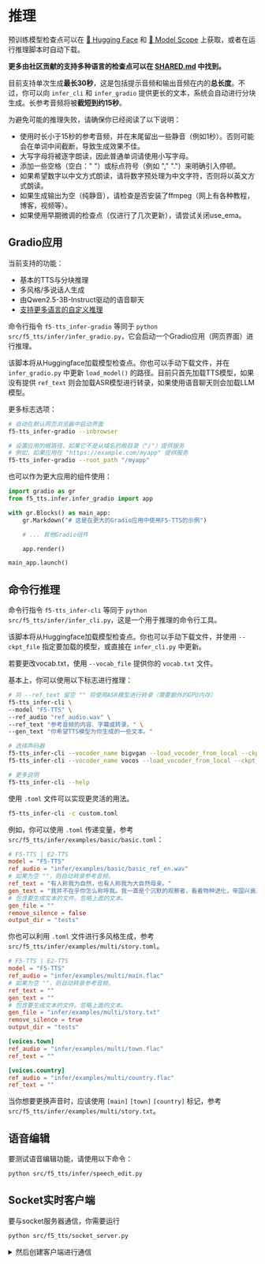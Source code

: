 # 推理

预训练模型检查点可以在 [🤗 Hugging Face](https://huggingface.co/SWivid/F5-TTS) 和 [🤖 Model Scope](https://www.modelscope.cn/models/SWivid/F5-TTS_Emilia-ZH-EN) 上获取，或者在运行推理脚本时自动下载。

**更多由社区贡献的支持多种语言的检查点可以在 [SHARED.md](SHARED.md) 中找到。**

目前支持单次生成**最长30秒**，这是包括提示音频和输出音频在内的**总长度**。不过，你可以向 `infer_cli` 和 `infer_gradio` 提供更长的文本，系统会自动进行分块生成。长参考音频将被**截短到约15秒**。

为避免可能的推理失败，请确保你已经阅读了以下说明：

- 使用时长小于15秒的参考音频，并在末尾留出一些静音（例如1秒）。否则可能会在单词中间截断，导致生成效果不佳。
- 大写字母将被逐字朗读，因此普通单词请使用小写字母。
- 添加一些空格（空白：" "）或标点符号（例如 "," "."）来明确引入停顿。
- 如果希望数字以中文方式朗读，请将数字预处理为中文字符，否则将以英文方式朗读。
- 如果生成输出为空（纯静音），请检查是否安装了ffmpeg（网上有各种教程，博客，视频等）。
- 如果使用早期微调的检查点（仅进行了几次更新），请尝试关闭use_ema。


## Gradio应用

当前支持的功能：

- 基本的TTS与分块推理
- 多风格/多说话人生成
- 由Qwen2.5-3B-Instruct驱动的语音聊天
- [支持更多语言的自定义推理](src/f5_tts/infer/SHARED.md)

命令行指令 `f5-tts_infer-gradio` 等同于 `python src/f5_tts/infer/infer_gradio.py`，它会启动一个Gradio应用（网页界面）进行推理。

该脚本将从Huggingface加载模型检查点。你也可以手动下载文件，并在 `infer_gradio.py` 中更新 `load_model()` 的路径。目前只首先加载TTS模型，如果没有提供 `ref_text` 则会加载ASR模型进行转录，如果使用语音聊天则会加载LLM模型。

更多标志选项：

```bash
# 自动在默认网页浏览器中启动界面
f5-tts_infer-gradio --inbrowser

# 设置应用的根路径，如果它不是从域名的根目录（"/"）提供服务
# 例如，如果应用在 "https://example.com/myapp" 提供服务
f5-tts_infer-gradio --root_path "/myapp"
```

也可以作为更大应用的组件使用：
```python
import gradio as gr
from f5_tts.infer.infer_gradio import app

with gr.Blocks() as main_app:
    gr.Markdown("# 这是在更大的Gradio应用中使用F5-TTS的示例")

    # ... 其他Gradio组件

    app.render()

main_app.launch()
```


## 命令行推理

命令行指令 `f5-tts_infer-cli` 等同于 `python src/f5_tts/infer/infer_cli.py`，这是一个用于推理的命令行工具。

该脚本将从Huggingface加载模型检查点。你也可以手动下载文件，并使用 `--ckpt_file` 指定要加载的模型，或直接在 `infer_cli.py` 中更新。

若要更改vocab.txt，使用 `--vocab_file` 提供你的 `vocab.txt` 文件。

基本上，你可以使用以下标志进行推理：
```bash
# 将 --ref_text 留空 "" 将使用ASR模型进行转录（需要额外的GPU内存）
f5-tts_infer-cli \
--model "F5-TTS" \
--ref_audio "ref_audio.wav" \
--ref_text "参考音频的内容、字幕或转录。" \
--gen_text "你希望TTS模型为你生成的一些文本。"

# 选择声码器
f5-tts_infer-cli --vocoder_name bigvgan --load_vocoder_from_local --ckpt_file <你的检查点路径，例如：ckpts/F5TTS_Base_bigvgan/model_1250000.pt>
f5-tts_infer-cli --vocoder_name vocos --load_vocoder_from_local --ckpt_file <你的检查点路径，例如：ckpts/F5TTS_Base/model_1200000.safetensors>

# 更多说明
f5-tts_infer-cli --help
```

使用 `.toml` 文件可以实现更灵活的用法。

```bash
f5-tts_infer-cli -c custom.toml
```

例如，你可以使用 `.toml` 传递变量，参考 `src/f5_tts/infer/examples/basic/basic.toml`：

```toml
# F5-TTS | E2-TTS
model = "F5-TTS"
ref_audio = "infer/examples/basic/basic_ref_en.wav"
# 如果为空 ""，则自动转录参考音频。
ref_text = "有人称我为自然，也有人称我为大自然母亲。"
gen_text = "我并不在乎你怎么称呼我。我一直是个沉默的观察者，看着物种进化，帝国兴衰。但请记住，我是强大而持久的。"
# 包含要生成文本的文件。忽略上面的文本。
gen_file = ""
remove_silence = false
output_dir = "tests"
```

你也可以利用 `.toml` 文件进行多风格生成，参考 `src/f5_tts/infer/examples/multi/story.toml`。

```toml
# F5-TTS | E2-TTS
model = "F5-TTS"
ref_audio = "infer/examples/multi/main.flac"
# 如果为空 ""，则自动转录参考音频。
ref_text = ""
gen_text = ""
# 包含要生成文本的文件。忽略上面的文本。
gen_file = "infer/examples/multi/story.txt"
remove_silence = true
output_dir = "tests"

[voices.town]
ref_audio = "infer/examples/multi/town.flac"
ref_text = ""

[voices.country]
ref_audio = "infer/examples/multi/country.flac"
ref_text = ""
```
当你想要更换声音时，应该使用 `[main]` `[town]` `[country]` 标记，参考 `src/f5_tts/infer/examples/multi/story.txt`。

## 语音编辑

要测试语音编辑功能，请使用以下命令：

```bash
python src/f5_tts/infer/speech_edit.py
```

## Socket实时客户端

要与socket服务器通信，你需要运行
```bash
python src/f5_tts/socket_server.py
```

<details>
<summary>然后创建客户端进行通信</summary>

```bash
# 如果没有安装PyAudio
sudo apt-get install portaudio19-dev
pip install pyaudio
```

``` python
# 创建socket_client.py
import socket
import asyncio
import pyaudio
import numpy as np
import logging
import time

logging.basicConfig(level=logging.INFO)
logger = logging.getLogger(__name__)


async def listen_to_F5TTS(text, server_ip="localhost", server_port=9998):
    client_socket = socket.socket(socket.AF_INET, socket.SOCK_STREAM)
    await asyncio.get_event_loop().run_in_executor(None, client_socket.connect, (server_ip, int(server_port)))

    start_time = time.time()
    first_chunk_time = None

    async def play_audio_stream():
        nonlocal first_chunk_time
        p = pyaudio.PyAudio()
        stream = p.open(format=pyaudio.paFloat32, channels=1, rate=24000, output=True, frames_per_buffer=2048)

        try:
            while True:
                data = await asyncio.get_event_loop().run_in_executor(None, client_socket.recv, 8192)
                if not data:
                    break
                if data == b"END":
                    logger.info("音频接收结束。")
                    break

                audio_array = np.frombuffer(data, dtype=np.float32)
                stream.write(audio_array.tobytes())

                if first_chunk_time is None:
                    first_chunk_time = time.time()

        finally:
            stream.stop_stream()
            stream.close()
            p.terminate()

        logger.info(f"总共用时: {time.time() - start_time:.4f} 秒")

    try:
        data_to_send = f"{text}".encode("utf-8")
        await asyncio.get_event_loop().run_in_executor(None, client_socket.sendall, data_to_send)
        await play_audio_stream()

    except Exception as e:
        logger.error(f"listen_to_F5TTS中出错: {e}")

    finally:
        client_socket.close()


if __name__ == "__main__":
    text_to_send = "作为阅读助手，我熟悉新技术。这些技术对提高训练速度和推理效率方面的性能至关重要。让我们分解一下组件"

    asyncio.run(listen_to_F5TTS(text_to_send))
```

</details>

